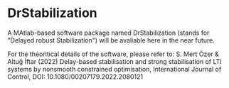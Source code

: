 # DrStabilization
A MAtlab-based software package named DrStabilization (stands for "Delayed robust Stabilization") will be avaliable here in the near future. 

For the theoritical details of the software, please refer to:
S. Mert Özer & Altuğ İftar (2022) Delay-based stabilisation and strong stabilisation of LTI systems by nonsmooth constrained optimisation, International Journal of Control, DOI: 10.1080/00207179.2022.2080121

